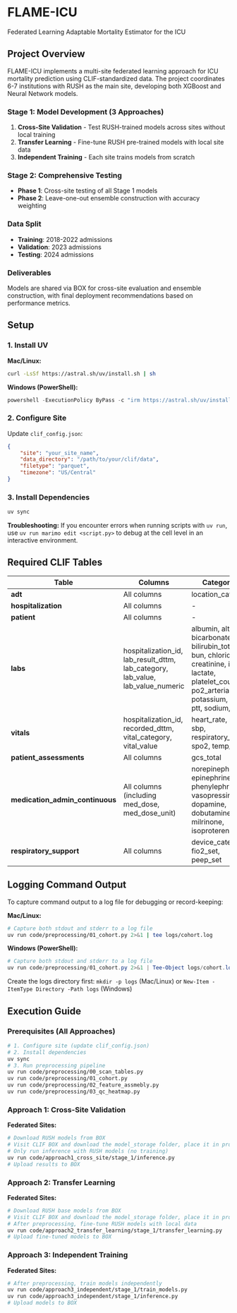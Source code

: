 # FLAME-ICU
Federated Learning Adaptable Mortality Estimator for the ICU

## Project Overview

FLAME-ICU implements a multi-site federated learning approach for ICU mortality prediction using CLIF-standardized data. The project coordinates 6-7 institutions with RUSH as the main site, developing both XGBoost and Neural Network models.

### Stage 1: Model Development (3 Approaches)
1. **Cross-Site Validation** - Test RUSH-trained models across sites without local training
2. **Transfer Learning** - Fine-tune RUSH pre-trained models with local site data
3. **Independent Training** - Each site trains models from scratch

### Stage 2: Comprehensive Testing
- **Phase 1**: Cross-site testing of all Stage 1 models
- **Phase 2**: Leave-one-out ensemble construction with accuracy weighting

### Data Split
- **Training**: 2018-2022 admissions
- **Validation**: 2023 admissions
- **Testing**: 2024 admissions

### Deliverables
Models are shared via BOX for cross-site evaluation and ensemble construction, with final deployment recommendations based on performance metrics.

## Setup

### 1. Install UV

**Mac/Linux:**
```bash
curl -LsSf https://astral.sh/uv/install.sh | sh
```

**Windows (PowerShell):**
```powershell
powershell -ExecutionPolicy ByPass -c "irm https://astral.sh/uv/install.ps1 | iex"
```

### 2. Configure Site
Update `clif_config.json`:
```json
{
    "site": "your_site_name",
    "data_directory": "/path/to/your/clif/data",
    "filetype": "parquet",
    "timezone": "US/Central"
}
```

### 3. Install Dependencies
```bash
uv sync
```

**Troubleshooting:** If you encounter errors when running scripts with `uv run`, use `uv run marimo edit <script.py>` to debug at the cell level in an interactive environment.

## Required CLIF Tables

| Table | Columns | Categories |
|-------|---------|------------|
| **adt** | All columns | location_category |
| **hospitalization** | All columns | - |
| **patient** | All columns | - |
| **labs** | hospitalization_id, lab_result_dttm, lab_category, lab_value, lab_value_numeric | albumin, alt, ast, bicarbonate, bilirubin_total, bun, chloride, creatinine, inr, lactate, platelet_count, po2_arterial, potassium, pt, ptt, sodium, wbc |
| **vitals** | hospitalization_id, recorded_dttm, vital_category, vital_value | heart_rate, map, sbp, respiratory_rate, spo2, temp_c |
| **patient_assessments** | All columns | gcs_total |
| **medication_admin_continuous** | All columns (including med_dose, med_dose_unit) | norepinephrine, epinephrine, phenylephrine, vasopressin, dopamine, dobutamine, milrinone, isoproterenol |
| **respiratory_support** | All columns | device_category, fio2_set, peep_set |

## Logging Command Output

To capture command output to a log file for debugging or record-keeping:

**Mac/Linux:**
```bash
# Capture both stdout and stderr to a log file
uv run code/preprocessing/01_cohort.py 2>&1 | tee logs/cohort.log
```

**Windows (PowerShell):**
```powershell
# Capture both stdout and stderr to a log file
uv run code/preprocessing/01_cohort.py 2>&1 | Tee-Object logs/cohort.log
```

Create the logs directory first: `mkdir -p logs` (Mac/Linux) or `New-Item -ItemType Directory -Path logs` (Windows)

## Execution Guide

### Prerequisites (All Approaches)
```bash
# 1. Configure site (update clif_config.json)
# 2. Install dependencies
uv sync
# 3. Run preprocessing pipeline
uv run code/preprocessing/00_scan_tables.py
uv run code/preprocessing/01_cohort.py
uv run code/preprocessing/02_feature_assmebly.py
uv run code/preprocessing/03_qc_heatmap.py
```

### Approach 1: Cross-Site Validation

**Federated Sites:**
```bash
# Download RUSH models from BOX
# Visit CLIF BOX and download the model_storage folder, place it in project root
# Only run inference with RUSH models (no training)
uv run code/approach1_cross_site/stage_1/inference.py
# Upload results to BOX
```

### Approach 2: Transfer Learning

**Federated Sites:**
```bash
# Download RUSH base models from BOX
# Visit CLIF BOX and download the model_storage folder, place it in project root
# After preprocessing, fine-tune RUSH models with local data
uv run code/approach2_transfer_learning/stage_1/transfer_learning.py
# Upload fine-tuned models to BOX
```

### Approach 3: Independent Training

**Federated Sites:**
```bash
# After preprocessing, train models independently
uv run code/approach3_independent/stage_1/train_models.py
uv run code/approach3_independent/stage_1/inference.py
# Upload models to BOX
```

